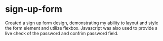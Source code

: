 # sign-up-form

Created a sign up form design, demonstrating my ability to layout and style the form element and utilize flexbox. Javascript was also used to provide a live check of the password and confrim password field.